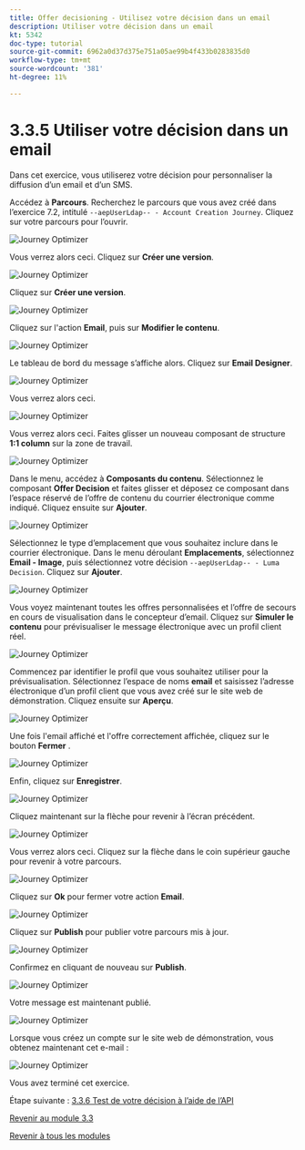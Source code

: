 ```yaml
---
title: Offer decisioning - Utilisez votre décision dans un email
description: Utiliser votre décision dans un email
kt: 5342
doc-type: tutorial
source-git-commit: 6962a0d37d375e751a05ae99b4f433b0283835d0
workflow-type: tm+mt
source-wordcount: '381'
ht-degree: 11%

---
```


# 3.3.5 Utiliser votre décision dans un email

Dans cet exercice, vous utiliserez votre décision pour personnaliser la diffusion d’un email et d’un SMS.

Accédez à **Parcours**. Recherchez le parcours que vous avez créé dans l’exercice 7.2, intitulé `--aepUserLdap-- - Account Creation Journey`. Cliquez sur votre parcours pour l’ouvrir.

![Journey Optimizer](./images/emailoffer1.png)

Vous verrez alors ceci. Cliquez sur **Créer une version**.

![Journey Optimizer](./images/journey1.png)

Cliquez sur **Créer une version**.

![Journey Optimizer](./images/journey2.png)

Cliquez sur l&#39;action **Email**, puis sur **Modifier le contenu**.

![Journey Optimizer](./images/journey3.png)

Le tableau de bord du message s’affiche alors. Cliquez sur **Email Designer**.

![Journey Optimizer](./images/emailoffer2.png)

Vous verrez alors ceci.

![Journey Optimizer](./images/emailoffer5.png)

Vous verrez alors ceci. Faites glisser un nouveau composant de structure **1:1 column** sur la zone de travail.

![Journey Optimizer](./images/emailoffer6.png)

Dans le menu, accédez à **Composants du contenu**. Sélectionnez le composant **Offer Decision** et faites glisser et déposez ce composant dans l’espace réservé de l’offre de contenu du courrier électronique comme indiqué. Cliquez ensuite sur **Ajouter**.

![Journey Optimizer](./images/emailoffer7.png)

Sélectionnez le type d’emplacement que vous souhaitez inclure dans le courrier électronique. Dans le menu déroulant **Emplacements**, sélectionnez **Email - Image**, puis sélectionnez votre décision `--aepUserLdap-- - Luma Decision`. Cliquez sur **Ajouter**.

![Journey Optimizer](./images/emailoffer8.png)

Vous voyez maintenant toutes les offres personnalisées et l’offre de secours en cours de visualisation dans le concepteur d’email. Cliquez sur **Simuler le contenu** pour prévisualiser le message électronique avec un profil client réel.

![Journey Optimizer](./images/emailoffer9.png)

Commencez par identifier le profil que vous souhaitez utiliser pour la prévisualisation. Sélectionnez l’espace de noms **email** et saisissez l’adresse électronique d’un profil client que vous avez créé sur le site web de démonstration. Cliquez ensuite sur **Aperçu**.

![Journey Optimizer](./images/emailoffer10.png)

Une fois l&#39;email affiché et l&#39;offre correctement affichée, cliquez sur le bouton **Fermer** .

![Journey Optimizer](./images/emailoffer11.png)

Enfin, cliquez sur **Enregistrer**.

![Journey Optimizer](./images/emailoffer12.png)

Cliquez maintenant sur la flèche pour revenir à l’écran précédent.

![Journey Optimizer](./images/emailoffer13.png)

Vous verrez alors ceci. Cliquez sur la flèche dans le coin supérieur gauche pour revenir à votre parcours.

![Journey Optimizer](./images/emailoffer14.png)

Cliquez sur **Ok** pour fermer votre action **Email**.

![Journey Optimizer](./images/emailoffer14a.png)

Cliquez sur **Publish** pour publier votre parcours mis à jour.

![Journey Optimizer](./images/emailoffer14b.png)

Confirmez en cliquant de nouveau sur **Publish**.

![Journey Optimizer](./images/emailoffer15.png)

Votre message est maintenant publié.

![Journey Optimizer](./images/emailoffer16.png)

Lorsque vous créez un compte sur le site web de démonstration, vous obtenez maintenant cet e-mail :

![Journey Optimizer](./images/emailoffer17.png)

Vous avez terminé cet exercice.

Étape suivante : [3.3.6 Test de votre décision à l’aide de l’API](./ex6.md)

[Revenir au module 3.3](./offer-decisioning.md)

[Revenir à tous les modules](./../../../overview.md)
